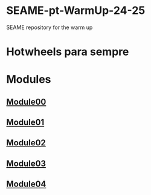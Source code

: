 # SEAME-pt-WarmUp-24-25
SEAME repository for the warm up

# Hotwheels para sempre


# Modules
## [Module00](./Modules/Module00/Module00.md)
## [Module01](./Modules/Module01/Module01.md)
## [Module02](./Modules/Module02/Module02.md)
## [Module03](./Modules/Module03.md)
## [Module04](./Modules/Module04.md)
